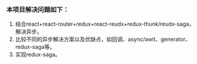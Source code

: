 ### 本项目解决问题如下：
1. 结合react+react-router+redux+react-reudx+redux-thunk/reudx-saga，解决异步。
2. 比较不同的异步解决方案以及优缺点，如回调、async/awit、generator、redux-saga等。
3. 实现redux-saga。
